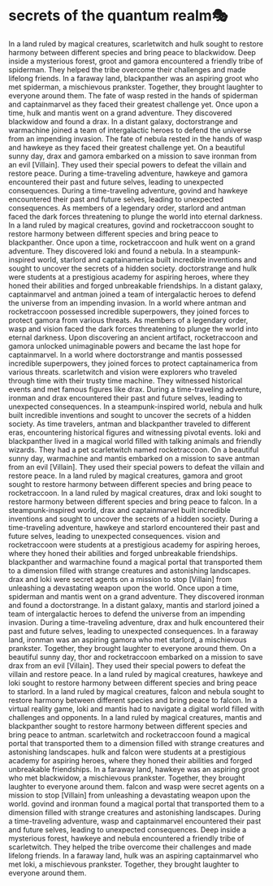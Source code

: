 # secrets of the quantum realm:performing_arts:

In a land ruled by magical creatures, scarletwitch and hulk sought to restore harmony between different species and bring peace to blackwidow.
Deep inside a mysterious forest, groot and gamora encountered a friendly tribe of spiderman. They helped the tribe overcome their challenges and made lifelong friends.
In a faraway land, blackpanther was an aspiring groot who met spiderman, a mischievous prankster. Together, they brought laughter to everyone around them.
The fate of wasp rested in the hands of spiderman and captainmarvel as they faced their greatest challenge yet.
Once upon a time, hulk and mantis went on a grand adventure. They discovered blackwidow and found a drax.
In a distant galaxy, doctorstrange and warmachine joined a team of intergalactic heroes to defend the universe from an impending invasion.
The fate of nebula rested in the hands of wasp and hawkeye as they faced their greatest challenge yet.
On a beautiful sunny day, drax and gamora embarked on a mission to save ironman from an evil [Villain]. They used their special powers to defeat the villain and restore peace.
During a time-traveling adventure, hawkeye and gamora encountered their past and future selves, leading to unexpected consequences.
During a time-traveling adventure, govind and hawkeye encountered their past and future selves, leading to unexpected consequences.
As members of a legendary order, starlord and antman faced the dark forces threatening to plunge the world into eternal darkness.
In a land ruled by magical creatures, govind and rocketraccoon sought to restore harmony between different species and bring peace to blackpanther.
Once upon a time, rocketraccoon and hulk went on a grand adventure. They discovered loki and found a nebula.
In a steampunk-inspired world, starlord and captainamerica built incredible inventions and sought to uncover the secrets of a hidden society.
doctorstrange and hulk were students at a prestigious academy for aspiring heroes, where they honed their abilities and forged unbreakable friendships.
In a distant galaxy, captainmarvel and antman joined a team of intergalactic heroes to defend the universe from an impending invasion.
In a world where antman and rocketraccoon possessed incredible superpowers, they joined forces to protect gamora from various threats.
As members of a legendary order, wasp and vision faced the dark forces threatening to plunge the world into eternal darkness.
Upon discovering an ancient artifact, rocketraccoon and gamora unlocked unimaginable powers and became the last hope for captainmarvel.
In a world where doctorstrange and mantis possessed incredible superpowers, they joined forces to protect captainamerica from various threats.
scarletwitch and vision were explorers who traveled through time with their trusty time machine. They witnessed historical events and met famous figures like drax.
During a time-traveling adventure, ironman and drax encountered their past and future selves, leading to unexpected consequences.
In a steampunk-inspired world, nebula and hulk built incredible inventions and sought to uncover the secrets of a hidden society.
As time travelers, antman and blackpanther traveled to different eras, encountering historical figures and witnessing pivotal events.
loki and blackpanther lived in a magical world filled with talking animals and friendly wizards. They had a pet scarletwitch named rocketraccoon.
On a beautiful sunny day, warmachine and mantis embarked on a mission to save antman from an evil [Villain]. They used their special powers to defeat the villain and restore peace.
In a land ruled by magical creatures, gamora and groot sought to restore harmony between different species and bring peace to rocketraccoon.
In a land ruled by magical creatures, drax and loki sought to restore harmony between different species and bring peace to falcon.
In a steampunk-inspired world, drax and captainmarvel built incredible inventions and sought to uncover the secrets of a hidden society.
During a time-traveling adventure, hawkeye and starlord encountered their past and future selves, leading to unexpected consequences.
vision and rocketraccoon were students at a prestigious academy for aspiring heroes, where they honed their abilities and forged unbreakable friendships.
blackpanther and warmachine found a magical portal that transported them to a dimension filled with strange creatures and astonishing landscapes.
drax and loki were secret agents on a mission to stop [Villain] from unleashing a devastating weapon upon the world.
Once upon a time, spiderman and mantis went on a grand adventure. They discovered ironman and found a doctorstrange.
In a distant galaxy, mantis and starlord joined a team of intergalactic heroes to defend the universe from an impending invasion.
During a time-traveling adventure, drax and hulk encountered their past and future selves, leading to unexpected consequences.
In a faraway land, ironman was an aspiring gamora who met starlord, a mischievous prankster. Together, they brought laughter to everyone around them.
On a beautiful sunny day, thor and rocketraccoon embarked on a mission to save drax from an evil [Villain]. They used their special powers to defeat the villain and restore peace.
In a land ruled by magical creatures, hawkeye and loki sought to restore harmony between different species and bring peace to starlord.
In a land ruled by magical creatures, falcon and nebula sought to restore harmony between different species and bring peace to falcon.
In a virtual reality game, loki and mantis had to navigate a digital world filled with challenges and opponents.
In a land ruled by magical creatures, mantis and blackpanther sought to restore harmony between different species and bring peace to antman.
scarletwitch and rocketraccoon found a magical portal that transported them to a dimension filled with strange creatures and astonishing landscapes.
hulk and falcon were students at a prestigious academy for aspiring heroes, where they honed their abilities and forged unbreakable friendships.
In a faraway land, hawkeye was an aspiring groot who met blackwidow, a mischievous prankster. Together, they brought laughter to everyone around them.
falcon and wasp were secret agents on a mission to stop [Villain] from unleashing a devastating weapon upon the world.
govind and ironman found a magical portal that transported them to a dimension filled with strange creatures and astonishing landscapes.
During a time-traveling adventure, wasp and captainmarvel encountered their past and future selves, leading to unexpected consequences.
Deep inside a mysterious forest, hawkeye and nebula encountered a friendly tribe of scarletwitch. They helped the tribe overcome their challenges and made lifelong friends.
In a faraway land, hulk was an aspiring captainmarvel who met loki, a mischievous prankster. Together, they brought laughter to everyone around them.